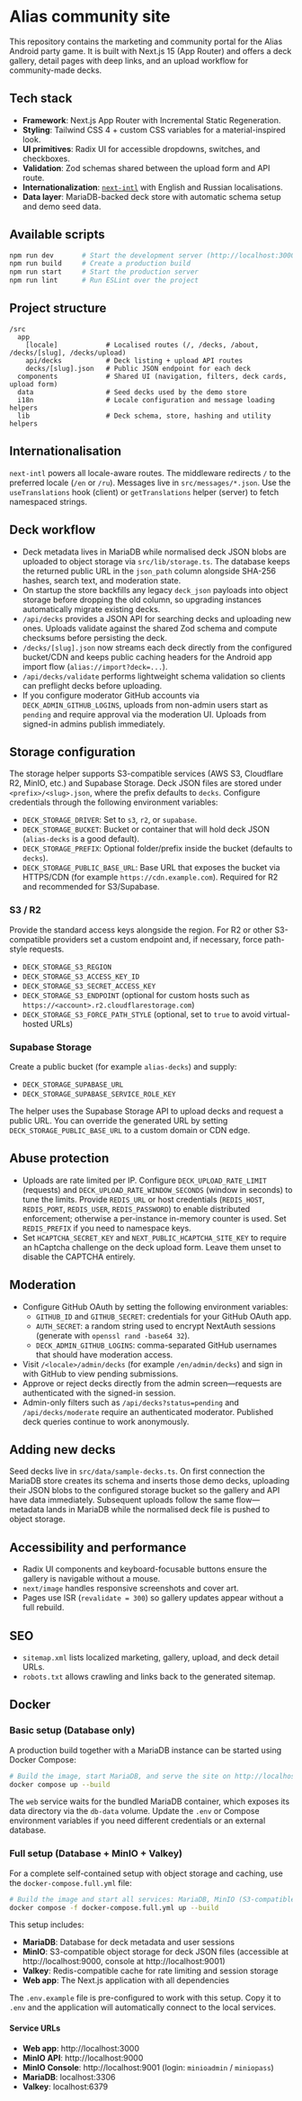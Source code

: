 # Alias community site

This repository contains the marketing and community portal for the Alias Android party game. It is built with Next.js 15 (App Router) and offers a deck gallery, detail pages with deep links, and an upload workflow for community-made decks.

## Tech stack

- **Framework**: Next.js App Router with Incremental Static Regeneration.
- **Styling**: Tailwind CSS 4 + custom CSS variables for a material-inspired look.
- **UI primitives**: Radix UI for accessible dropdowns, switches, and checkboxes.
- **Validation**: Zod schemas shared between the upload form and API route.
- **Internationalization**: [`next-intl`](https://next-intl.dev) with English and Russian localisations.
- **Data layer**: MariaDB-backed deck store with automatic schema setup and demo seed data.

## Available scripts

```bash
npm run dev       # Start the development server (http://localhost:3000)
npm run build     # Create a production build
npm run start     # Start the production server
npm run lint      # Run ESLint over the project
```

## Project structure

```
/src
  app
    [locale]            # Localised routes (/, /decks, /about, /decks/[slug], /decks/upload)
    api/decks           # Deck listing + upload API routes
    decks/[slug].json   # Public JSON endpoint for each deck
  components            # Shared UI (navigation, filters, deck cards, upload form)
  data                  # Seed decks used by the demo store
  i18n                  # Locale configuration and message loading helpers
  lib                   # Deck schema, store, hashing and utility helpers
```

## Internationalisation

`next-intl` powers all locale-aware routes. The middleware redirects `/` to the preferred locale (`/en` or `/ru`). Messages live in `src/messages/*.json`. Use the `useTranslations` hook (client) or `getTranslations` helper (server) to fetch namespaced strings.

## Deck workflow

- Deck metadata lives in MariaDB while normalised deck JSON blobs are uploaded to object storage via `src/lib/storage.ts`. The database keeps the returned public URL in the `json_path` column alongside SHA-256 hashes, search text, and moderation state.
- On startup the store backfills any legacy `deck_json` payloads into object storage before dropping the old column, so upgrading instances automatically migrate existing decks.
- `/api/decks` provides a JSON API for searching decks and uploading new ones. Uploads validate against the shared Zod schema and compute checksums before persisting the deck.
- `/decks/[slug].json` now streams each deck directly from the configured bucket/CDN and keeps public caching headers for the Android app import flow (`alias://import?deck=...`).
- `/api/decks/validate` performs lightweight schema validation so clients can preflight decks before uploading.
- If you configure moderator GitHub accounts via `DECK_ADMIN_GITHUB_LOGINS`, uploads from non-admin users start as `pending` and require approval via the moderation UI. Uploads from signed-in admins publish immediately.

## Storage configuration

The storage helper supports S3-compatible services (AWS S3, Cloudflare R2, MinIO, etc.) and Supabase Storage. Deck JSON files are stored under `<prefix>/<slug>.json`, where the prefix defaults to `decks`. Configure credentials through the following environment variables:

- `DECK_STORAGE_DRIVER`: Set to `s3`, `r2`, or `supabase`.
- `DECK_STORAGE_BUCKET`: Bucket or container that will hold deck JSON (`alias-decks` is a good default).
- `DECK_STORAGE_PREFIX`: Optional folder/prefix inside the bucket (defaults to `decks`).
- `DECK_STORAGE_PUBLIC_BASE_URL`: Base URL that exposes the bucket via HTTPS/CDN (for example `https://cdn.example.com`). Required for R2 and recommended for S3/Supabase.

### S3 / R2

Provide the standard access keys alongside the region. For R2 or other S3-compatible providers set a custom endpoint and, if necessary, force path-style requests.

- `DECK_STORAGE_S3_REGION`
- `DECK_STORAGE_S3_ACCESS_KEY_ID`
- `DECK_STORAGE_S3_SECRET_ACCESS_KEY`
- `DECK_STORAGE_S3_ENDPOINT` (optional for custom hosts such as `https://<account>.r2.cloudflarestorage.com`)
- `DECK_STORAGE_S3_FORCE_PATH_STYLE` (optional, set to `true` to avoid virtual-hosted URLs)

### Supabase Storage

Create a public bucket (for example `alias-decks`) and supply:

- `DECK_STORAGE_SUPABASE_URL`
- `DECK_STORAGE_SUPABASE_SERVICE_ROLE_KEY`

The helper uses the Supabase Storage API to upload decks and request a public URL. You can override the generated URL by setting `DECK_STORAGE_PUBLIC_BASE_URL` to a custom domain or CDN edge.

## Abuse protection

- Uploads are rate limited per IP. Configure `DECK_UPLOAD_RATE_LIMIT` (requests) and `DECK_UPLOAD_RATE_WINDOW_SECONDS` (window in seconds) to tune the limits. Provide `REDIS_URL` or host credentials (`REDIS_HOST`, `REDIS_PORT`, `REDIS_USER`, `REDIS_PASSWORD`) to enable distributed enforcement; otherwise a per-instance in-memory counter is used. Set `REDIS_PREFIX` if you need to namespace keys.
- Set `HCAPTCHA_SECRET_KEY` and `NEXT_PUBLIC_HCAPTCHA_SITE_KEY` to require an hCaptcha challenge on the deck upload form. Leave them unset to disable the CAPTCHA entirely.

## Moderation

- Configure GitHub OAuth by setting the following environment variables:
  - `GITHUB_ID` and `GITHUB_SECRET`: credentials for your GitHub OAuth app.
  - `AUTH_SECRET`: a random string used to encrypt NextAuth sessions (generate with `openssl rand -base64 32`).
  - `DECK_ADMIN_GITHUB_LOGINS`: comma-separated GitHub usernames that should have moderation access.
- Visit `/<locale>/admin/decks` (for example `/en/admin/decks`) and sign in with GitHub to view pending submissions.
- Approve or reject decks directly from the admin screen—requests are authenticated with the signed-in session.
- Admin-only filters such as `/api/decks?status=pending` and `/api/decks/moderate` require an authenticated moderator. Published deck queries continue to work anonymously.

## Adding new decks

Seed decks live in `src/data/sample-decks.ts`. On first connection the MariaDB store creates its schema and inserts those demo decks, uploading their JSON blobs to the configured storage bucket so the gallery and API have data immediately. Subsequent uploads follow the same flow—metadata lands in MariaDB while the normalised deck file is pushed to object storage.

## Accessibility and performance

- Radix UI components and keyboard-focusable buttons ensure the gallery is navigable without a mouse.
- `next/image` handles responsive screenshots and cover art.
- Pages use ISR (`revalidate = 300`) so gallery updates appear without a full rebuild.

## SEO

- `sitemap.xml` lists localized marketing, gallery, upload, and deck detail URLs.
- `robots.txt` allows crawling and links back to the generated sitemap.

## Docker

### Basic setup (Database only)

A production build together with a MariaDB instance can be started using Docker Compose:

```bash
# Build the image, start MariaDB, and serve the site on http://localhost:3000
docker compose up --build
```

The `web` service waits for the bundled MariaDB container, which exposes its data directory via the `db-data` volume. Update the `.env` or Compose environment variables if you need different credentials or an external database.

### Full setup (Database + MinIO + Valkey)

For a complete self-contained setup with object storage and caching, use the `docker-compose.full.yml` file:

```bash
# Build the image and start all services: MariaDB, MinIO (S3-compatible storage), Valkey (Redis-compatible cache), and the web app
docker compose -f docker-compose.full.yml up --build
```

This setup includes:

- **MariaDB**: Database for deck metadata and user sessions
- **MinIO**: S3-compatible object storage for deck JSON files (accessible at http://localhost:9000, console at http://localhost:9001)
- **Valkey**: Redis-compatible cache for rate limiting and session storage
- **Web app**: The Next.js application with all dependencies

The `.env.example` file is pre-configured to work with this setup. Copy it to `.env` and the application will automatically connect to the local services.

#### Service URLs
- **Web app**: http://localhost:3000
- **MinIO API**: http://localhost:9000
- **MinIO Console**: http://localhost:9001 (login: `minioadmin` / `miniopass`)
- **MariaDB**: localhost:3306
- **Valkey**: localhost:6379

